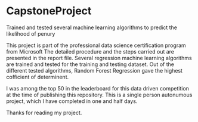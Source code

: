 # CapstoneProject
Trained and tested several machine learning algorithms to predict the likelihood of penury

This project is part of the professional data science certification program from Microsoft
The detailed procedure and the steps carried out are presented in the report file.
Several regression machine learning algorithms are trained and tested for the training and testing dataset.
Out of the different tested algorithms, Random Forest Regression gave the highest cofficient of determinent.

I was among the top 50 in the leaderboard for this data driven competition at the time of publishing this repository.
This is a single person autonumous project, which I have completed in one and half days.

Thanks for reading my project.
